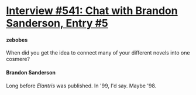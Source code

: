 # [Interview #541: Chat with Brandon Sanderson, Entry #5](https://www.theoryland.com/intvmain.php?i=541#5)

#### zebobes

When did you get the idea to connect many of your different novels into one cosmere?

#### Brandon Sanderson

Long before
*Elantris*
was published. In '99, I'd say. Maybe '98.

